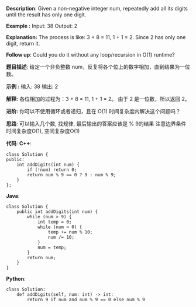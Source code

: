 __Description__:
Given a non-negative integer num, repeatedly add all its digits until the result has only one digit.

**Example :**
Input: 38
Output: 2

__Explanation:__
 The process is like: 3 + 8 = 11, 1 + 1 = 2.
             Since 2 has only one digit, return it.

__Follow up__:
Could you do it without any loop/recursion in O(1) runtime?

__题目描述__:
给定一个非负整数 num，反复将各个位上的数字相加，直到结果为一位数。

**示例 :**
输入: 38
输出: 2

__解释:__
各位相加的过程为：3 + 8 = 11, 1 + 1 = 2。
由于 2 是一位数，所以返回 2。

__进阶:__
你可以不使用循环或者递归，且在 O(1) 时间复杂度内解决这个问题吗？

__思路__:
可以输入几个数, 找规律, 最后输出的答案应该是 % 9的结果
注意边界条件
时间复杂度O(1), 空间复杂度O(1)

__代码__:
__C++__:
```
class Solution {
public:
    int addDigits(int num) {
        if (!num) return 0;
        return num % 9 == 0 ? 9 : num % 9;
    }
};
```

__Java__:
```
class Solution {
    public int addDigits(int num) {
        while (num > 9) {
            int temp = 0;
            while (num > 0) {
                temp += num % 10;
                num /= 10;
            }
            num = temp;
        }
        return num;
    }
}
```

__Python__:
```
class Solution:
    def addDigits(self, num: int) -> int:
        return 9 if num and num % 9 == 0 else num % 9
```
